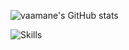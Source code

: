 ![vaamane's GitHub stats](https://github-readme-stats.vercel.app/api?username=Vimer1099&show_icons=true&theme=radical)


![Skills](https://skillicons.dev/icons?i=js,html,css,python)
